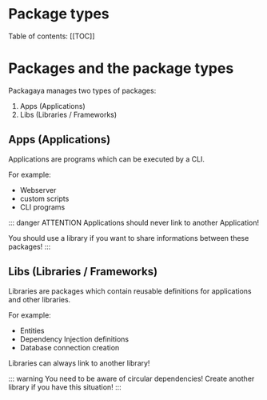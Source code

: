 # Package types

Table of contents:
[[TOC]]

# Packages and the package types

Packagaya manages two types of packages:

1. Apps (Applications)
2. Libs (Libraries / Frameworks)

## Apps (Applications)

Applications are programs which can be executed by a CLI.

For example:

- Webserver
- custom scripts
- CLI programs

::: danger ATTENTION
Applications should never link to another Application!

You should use a library if you want to share informations between these packages!
:::

## Libs (Libraries / Frameworks)

Libraries are packages which contain reusable definitions for applications and other libraries.

For example:

- Entities
- Dependency Injection definitions
- Database connection creation

Libraries can always link to another library!

::: warning
You need to be aware of circular dependencies!
Create another library if you have this situation!
:::
